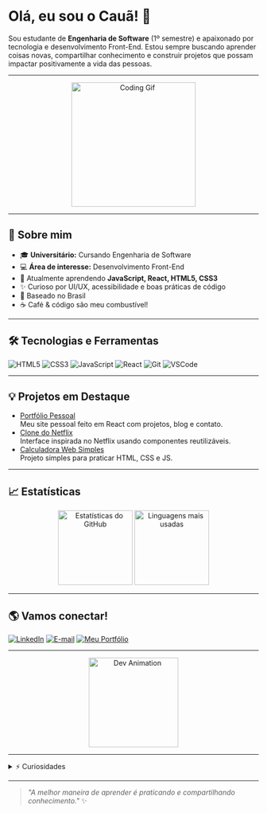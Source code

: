 # Olá, eu sou o Cauã! 👋

Sou estudante de **Engenharia de Software** (1º semestre) e apaixonado por tecnologia e desenvolvimento Front-End. Estou sempre buscando aprender coisas novas, compartilhar conhecimento e construir projetos que possam impactar positivamente a vida das pessoas.

---

<p align="center">
  <img src="https://media.giphy.com/media/L8K62iTDkzGX6/giphy.gif" width="250" alt="Coding Gif"/>
</p>

---

## 🚀 Sobre mim

- 🎓 **Universitário:** Cursando Engenharia de Software
- 💻 **Área de interesse:** Desenvolvimento Front-End
- 🌱 Atualmente aprendendo **JavaScript, React, HTML5, CSS3**
- ✨ Curioso por UI/UX, acessibilidade e boas práticas de código
- 📍 Baseado no Brasil
- ☕ Café & código são meu combustível!

---

## 🛠️ Tecnologias e Ferramentas

![HTML5](https://img.shields.io/badge/-HTML5-E34F26?style=flat&logo=html5&logoColor=fff)
![CSS3](https://img.shields.io/badge/-CSS3-1572B6?style=flat&logo=css3)
![JavaScript](https://img.shields.io/badge/-JavaScript-F7DF1E?style=flat&logo=javascript&logoColor=222)
![React](https://img.shields.io/badge/-React-61DAFB?style=flat&logo=react&logoColor=222)
![Git](https://img.shields.io/badge/-Git-F05032?style=flat&logo=git&logoColor=fff)
![VSCode](https://img.shields.io/badge/-VSCode-007ACC?style=flat&logo=visual-studio-code)

---

## 💡 Projetos em Destaque

- [Portfólio Pessoal](https://github.com/cauanostrali/portfolio)  
  Meu site pessoal feito em React com projetos, blog e contato.
- [Clone do Netflix](https://github.com/cauanostrali/netflix-clone)  
  Interface inspirada no Netflix usando componentes reutilizáveis.
- [Calculadora Web Simples](https://github.com/cauanostrali/calculadora-web)  
  Projeto simples para praticar HTML, CSS e JS.

---

## 📈 Estatísticas

<p align="center">
  <img src="https://github-readme-stats.vercel.app/api?username=cauanostrali&show_icons=true&theme=radical" alt="Estatísticas do GitHub" height="150"/>
  <img src="https://github-readme-stats.vercel.app/api/top-langs/?username=cauanostrali&layout=compact&theme=radical" alt="Linguagens mais usadas" height="150"/>
</p>

---

## 🌎 Vamos conectar!

[![LinkedIn](https://img.shields.io/badge/-LinkedIn-0A66C2?logo=linkedin&logoColor=fff&style=flat-square)](https://www.linkedin.com/in/seu-linkedin)
[![E-mail](https://img.shields.io/badge/-Email-D14836?logo=gmail&logoColor=fff&style=flat-square)](mailto:seuemail@gmail.com)
[![Meu Portfólio](https://img.shields.io/badge/-Portfólio-222?logo=githubpages&logoColor=fff&style=flat-square)](https://cauanostrali.github.io/portfolio)

---

<p align="center">
  <img src="https://media.giphy.com/media/qgQUggAC3Pfv687qPC/giphy.gif" width="180" alt="Dev Animation"/>
</p>

---

<details>
  <summary>⚡ Curiosidades</summary>

  - Gosto de desafios de programação e hackathons
  - Fã de música lo-fi para programar
  - Sempre aberto a colaborações e novos aprendizados
</details>

---

> _"A melhor maneira de aprender é praticando e compartilhando conhecimento."_ ✨
